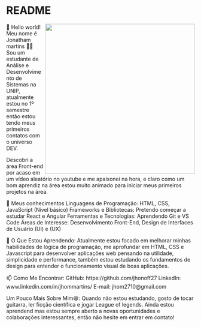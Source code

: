 # README
<img src="https://github.com/jhonoff27/README/assets/95887903/8a423516-3527-45af-8196-f86492b8f1d4"  min-width="400px" max-width="400px" width="400px" align="right">

<p align left="left">👋 Hello world! Meu nome é Jonatham martins
👨‍💻 Sou um estudante de Análise e Desenvolvimento de Sistemas na UNIP, atualmente estou no 1º semestre então estou tendo meus primeiros contatos com o universo DEV.

Descobri a área Front-end por acaso em um vídeo aleatório no youtube e me apaixonei na hora, e claro como um bom aprendiz na área estou muito animado para iniciar meus primeiros projetos na área.
  </p>
<p align left="left">🚀 Meus conhecimentos
Linguagens de Programação: HTML, CSS, JavaScript (Nível básico)
Frameworks e Bibliotecas: Pretendo começar a estudar React e Angular
Ferramentas e Tecnologias: Aprendendo Git e VS Code
Áreas de Interesse: Desenvolvimento Front-End, Design de Interfaces de Usuário (UI) e (UX)
</p>
<p align="left">🌱 O Que Estou Aprendendo:
Atualmente estou focado em melhorar minhas habilidades de lógica de programação, me aprofundar em HTML, CSS e Javascript para desenvolver aplicações web pensando na utilidade, simplicidade e performance, também estou estudando os fundamentos de design para entender o funcionamento visual de boas aplicações.
</p>

<p align="left">📫 Como Me Encontrar:
GitHub: https://github.com/jhonoff27
LinkedIn: www.linkedin.com/in/jhommartins/
E-mail: jhom2710@gmail.com

Um Pouco Mais Sobre Mim😄:   Quando não estou estudando, gosto de tocar guitarra, ler ficção científica e jogar League of legends. Ainda estou aprendend mas estou sempre aberto a novas oportunidades e colaborações interessantes, então não hesite em entrar em contato!
</p>

